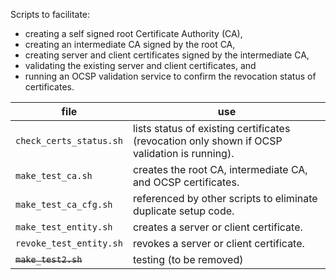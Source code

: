 Scripts to facilitate:
* creating a self signed root Certificate Authority (CA),
* creating an intermediate CA signed by the root CA,
* creating server and client certificates signed by the intermediate CA,
* validating the existing server and client certificates, and
* running an OCSP validation service to confirm the revocation status of certificates.

file | use
---- | ---
`check_certs_status.sh` | lists status of existing certificates (revocation only shown if OCSP validation is running).
`make_test_ca.sh` | creates the root CA, intermediate CA, and OCSP certificates.
`make_test_ca_cfg.sh` | referenced by other scripts to eliminate duplicate setup code.
`make_test_entity.sh` | creates a server or client certificate.
`revoke_test_entity.sh` | revokes a server or client certificate.
~~`make_test2.sh`~~ | testing (to be removed)
